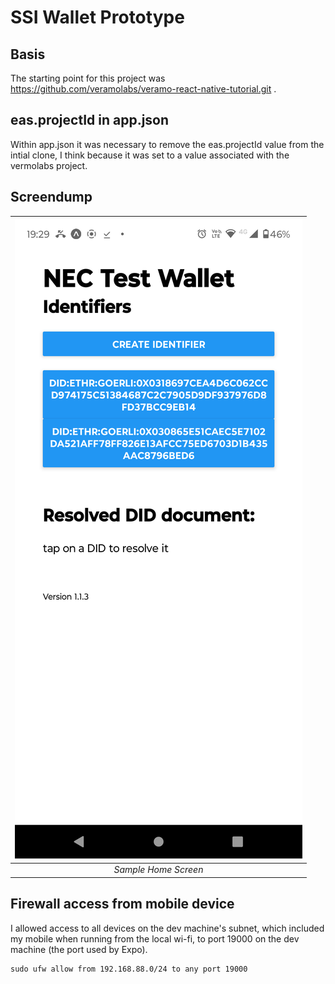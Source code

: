 # SSI Wallet Prototype
##  Basis
The starting point for this project was https://github.com/veramolabs/veramo-react-native-tutorial.git .

## eas.projectId in app.json
Within app.json it was necessary to remove the eas.projectId value from the intial clone, I think because it was set to a value associated with the vermolabs project.

## Screendump
 
| ![app-screendump-1.png](app-screendump-1.png) | 
|:--:| 
| *Sample Home Screen* |

## Firewall access from mobile device

I allowed access to all devices on the dev machine's subnet, which included my mobile when running from the local wi-fi, to port 19000 on the dev machine (the port used by Expo).

```
sudo ufw allow from 192.168.88.0/24 to any port 19000
```


